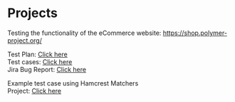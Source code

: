 # Projects
Testing the functionality of the eCommerce website: https://shop.polymer-project.org/

Test Plan: [Click here](https://docs.google.com/spreadsheets/d/1jDyEX40qKF2tGFQMpngKFQ9DbOEHLuIdkI5vmtV2FzU/edit?usp=sharing) <br>
Test cases: [Click here](https://docs.google.com/spreadsheets/d/1jDyEX40qKF2tGFQMpngKFQ9DbOEHLuIdkI5vmtV2FzU/edit?usp=sharing) <br>
Jira Bug Report: [Click here](https://drive.google.com/file/d/1CgP-gkQk83FVrA08eKZBvNeF8eiAhVrr/view?usp=drive_link)


Example test case using Hamcrest Matchers <br>
Project: [Click here](https://github.com/KavijaSen/HamcrestTests) <br>
